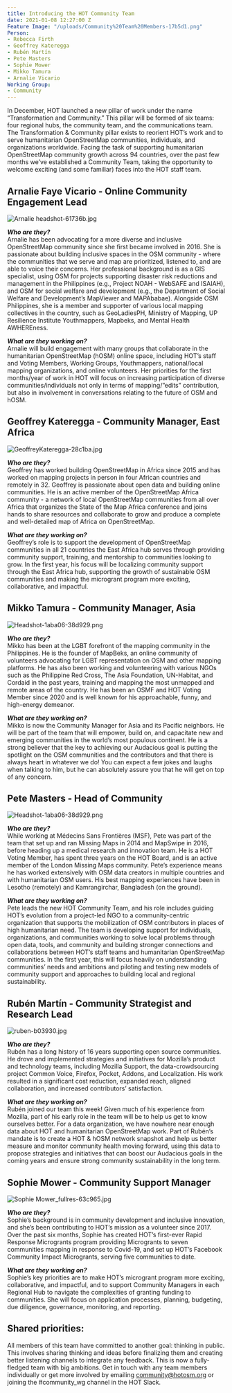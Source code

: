 ```yaml
---
title: Introducing the HOT Community Team
date: 2021-01-08 12:27:00 Z
Feature Image: "/uploads/Community%20Team%20Members-17b5d1.png"
Person:
- Rebecca Firth
- Geoffrey Kateregga
- Rubén Martín
- Pete Masters
- Sophie Mower
- Mikko Tamura
- Arnalie Vicario
Working Group:
- Community
---
```


In December, HOT launched a new pillar of work under the name “Transformation and Community.” This pillar will be formed of six teams: four regional hubs, the community team, and the communications team. The Transformation & Community pillar exists to reorient HOT’s work and to serve humanitarian OpenStreetMap communities, individuals, and organizations worldwide. Facing the task of supporting humanitarian OpenStreetMap community growth across 94 countries, over the past few months we’ve established a Community Team, taking the opportunity to welcome exciting (and some familiar) faces into the HOT staff team.

## Arnalie Faye Vicario - Online Community Engagement Lead
![Arnalie headshot-61736b.jpg](/uploads/Arnalie%20headshot-61736b.jpg)

***Who are they?***\
Arnalie has been advocating for a more diverse and inclusive OpenStreetMap community since she first became involved in 2016. She is passionate about building inclusive spaces in the OSM community - where the communities that we serve and map are prioritized, listened to, and are able to voice their concerns. Her professional background is as a GIS specialist, using OSM for projects supporting disaster risk reductions and management in the Philippines (e.g., Project NOAH - WebSAFE and ISAIAH), and OSM for social welfare and development (e.g., the Department of Social Welfare and Development’s MapViewer and MAPAbabae). Alongside OSM Philippines, she is a member and supporter of various local mapping collectives in the country, such as GeoLadiesPH, Ministry of Mapping, UP Resilience Institute Youthmappers, Mapbeks, and Mental Health AWHEREness. 

***What are they working on?***\
Arnalie will build engagement with many groups that collaborate in the humanitarian OpenStreetMap (hOSM) online space, including HOT’s staff and Voting Members, Working Groups, Youthmappers, national/local mapping organizations, and online volunteers. Her priorities for the first months/year of work in HOT will focus on increasing participation of diverse communities/individuals not only in terms of mapping/”edits” contribution, but also in involvement in conversations relating to the future of OSM and hOSM. 

## Geoffrey Kateregga - Community Manager, East Africa
![GeoffreyKateregga-28c1ba.jpg](/uploads/GeoffreyKateregga-28c1ba.jpg)

***Who are they?***\
Geoffrey has worked building OpenStreetMap in Africa since 2015 and has worked on mapping projects in person in four African countries and remotely in 32. Geoffrey is passionate about open data and building online communities. He is an active member of the OpenStreetMap Africa community - a network of local OpenStreetMap communities from all over Africa that organizes the State of the Map Africa conference and joins hands to share resources and collaborate to grow and produce a complete and well-detailed map of Africa on OpenStreetMap.

***What are they working on?***\
Geoffrey’s role is to support the development of OpenStreetMap communities in all 21 countries the East Africa hub serves through providing community support, training, and mentorship to communities looking to grow. In the first year, his focus will be localizing community support through the East Africa hub, supporting the growth of sustainable OSM communities and making the microgrant program more exciting, collaborative, and impactful.

## Mikko Tamura - Community Manager, Asia
![Headshot-1aba06-38d929.png](/uploads/Headshot-1aba06-38d929.png)

***Who are they?***\
Mikko has been at the LGBT forefront of the mapping community in the Philippines. He is the founder of MapBeks, an online community of volunteers advocating for LGBT representation on OSM and other mapping platforms. He has also been working and volunteering with various NGOs such as the Philippine Red Cross, The Asia Foundation, UN-Habitat, and Cordaid in the past years, training and mapping the most unmapped and remote areas of the country. He has been an OSMF and HOT Voting Member since 2020 and is well known for his approachable, funny, and high-energy demeanor.
 
***What are they working on?***\
Mikko is now the Community Manager for Asia and its Pacific neighbors. He will be part of the team that will empower, build on, and capacitate new and emerging communities in the world’s most populous continent. He is a strong believer that the key to achieving our Audacious goal is putting the spotlight on the OSM communities and the contributors and that there is always heart in whatever we do! You can expect a few jokes and laughs when talking to him, but he can absolutely assure you that he will get on top of any concern.

## Pete Masters - Head of Community
![Headshot-1aba06-38d929.png](/uploads/Headshot-1aba06-38d929.png)

***Who are they?***\
While working at Médecins Sans Frontières (MSF), Pete was part of the team that set up and ran Missing Maps in 2014 and MapSwipe in 2016, before heading up a medical research and innovation team. He is a HOT Voting Member, has spent three years on the HOT Board, and is an active member of the London Missing Maps community. Pete’s experience means he has worked extensively with OSM data creators in multiple countries and with humanitarian OSM users. His best mapping experiences have been in Lesotho (remotely) and Kamrangirchar, Bangladesh (on the ground).

***What are they working on?***\
Pete leads the new HOT Community Team, and his role includes guiding HOT’s evolution from a project-led NGO to a community-centric organization that supports the mobilization of OSM contributors in places of high humanitarian need. The team is developing support for individuals, organizations, and communities working to solve local problems through open data, tools, and community and building stronger connections and collaborations between HOT’s staff teams and humanitarian OpenStreetMap communities. In the first year, this will focus heavily on understanding communities’ needs and ambitions and piloting and testing new models of community support and approaches to building local and regional sustainability.

## Rubén Martín - Community Strategist and Research Lead
![ruben-b03930.jpg](/uploads/ruben-b03930.jpg)

***Who are they?***\
Rubén has a long history of 16 years supporting open source communities. He drove and implemented strategies and initiatives for Mozilla’s product and technology teams, including Mozilla Support, the data-crowdsourcing project Common Voice, Firefox, Pocket, Addons, and Localization. His work resulted in a significant cost reduction, expanded reach, aligned collaboration, and increased contributors’ satisfaction.

***What are they working on?***\
Rubén joined our team this week! Given much of his experience from Mozilla, part of his early role in the team will be to help us get to know ourselves better. For a data organization, we have nowhere near enough data about HOT and humanitarian OpenStreetMap work. Part of Rubén’s mandate is to create a HOT & hOSM network snapshot and help us better measure and monitor community health moving forward, using this data to propose strategies and initiatives that can boost our Audacious goals in the coming years and ensure strong community sustainability in the long term.

## Sophie Mower - Community Support Manager
![Sophie Mower_fullres-63c965.jpg](/uploads/Sophie%20Mower_fullres-63c965.jpg)

***Who are they?***\
Sophie’s background is in community development and inclusive innovation, and she’s been contributing to HOT’s mission as a volunteer since 2017. Over the past six months, Sophie has created HOT’s first-ever Rapid Response Microgrants program providing Microgrants to seven communities mapping in response to Covid-19, and set up HOT’s Facebook Community Impact Microgrants, serving five communities to date.

***What are they working on?***\
Sophie’s key priorities are to make HOT’s microgrant program more exciting, collaborative, and impactful, and to support Community Managers in each Regional Hub to navigate the complexities of granting funding to communities. She will focus on application processes, planning, budgeting, due diligence, governance, monitoring, and reporting. 

## Shared priorities:
All members of this team have committed to another goal: thinking in public. This involves sharing thinking and ideas before finalizing them and creating better listening channels to integrate any feedback. This is now a fully-fledged team with big ambitions. Get in touch with any team members individually or get more involved by emailing community@hotosm.org or joining the #community_wg channel in the HOT Slack.